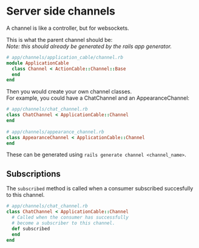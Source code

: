 
# Server side channels

A channel is like a controller, but for websockets.

This is what the parent channel should be:  
*Note: this should already be generated by the rails app generator.*

```ruby
# app/channels/application_cable/channel.rb
module ApplicationCable
  class Channel < ActionCable::Channel::Base
  end
end
```

Then you would create your own channel classes.  
For example, you could have a ChatChannel and an AppearanceChannel:

```ruby
# app/channels/chat_channel.rb
class ChatChannel < ApplicationCable::Channel
end
 
# app/channels/appearance_channel.rb
class AppearanceChannel < ApplicationCable::Channel
end
```

These can be generated using `rails generate channel <channel_name>`.

## Subscriptions

The `subscribed` method is called when a consumer subscribed succesfully
to this channel.

```ruby
# app/channels/chat_channel.rb
class ChatChannel < ApplicationCable::Channel
  # Called when the consumer has successfully
  # become a subscriber to this channel.
  def subscribed
  end
end
```
